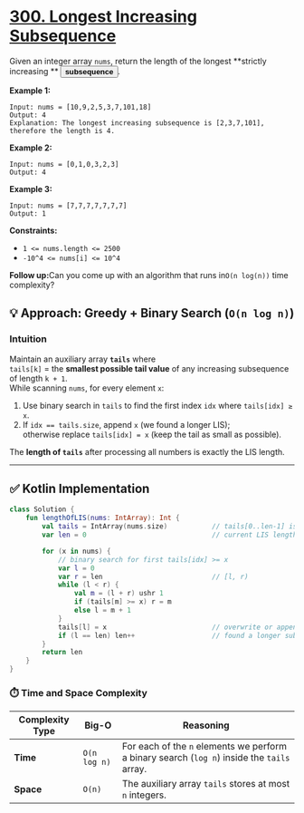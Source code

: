 # [300. Longest Increasing Subsequence](https://leetcode.com/problems/longest-increasing-subsequence/description/?envType=study-plan-v2&envId=top-interview-150)

Given an integer array <code>nums</code>, return the length of the longest **strictly increasing ** <button type="button" aria-haspopup="dialog" aria-expanded="false" aria-controls="radix-:rs:" data-state="closed" class="">**subsequence** </button>.

**Example 1:** 

```
Input: nums = [10,9,2,5,3,7,101,18]
Output: 4
Explanation: The longest increasing subsequence is [2,3,7,101], therefore the length is 4.
```

**Example 2:** 

```
Input: nums = [0,1,0,3,2,3]
Output: 4
```

**Example 3:** 

```
Input: nums = [7,7,7,7,7,7,7]
Output: 1
```

**Constraints:** 

- <code>1 <= nums.length <= 2500</code>
- <code>-10^4 <= nums[i] <= 10^4</code>

<b>Follow up:</b>Can you come up with an algorithm that runs in<code>O(n log(n))</code> time complexity?

## 💡 Approach: Greedy + Binary Search (`O(n log n)`)

### Intuition  
Maintain an auxiliary array **`tails`** where  
`tails[k]` = the **smallest possible tail value** of any increasing subsequence of length `k + 1`.  
While scanning `nums`, for every element `x`:

1. Use binary search in `tails` to find the first index `idx` where `tails[idx] ≥ x`.  
2. If `idx == tails.size`, append `x` (we found a longer LIS);  
   otherwise replace `tails[idx] = x` (keep the tail as small as possible).

The **length of `tails`** after processing all numbers is exactly the LIS length.

---

## ✅ Kotlin Implementation

```kotlin
class Solution {
    fun lengthOfLIS(nums: IntArray): Int {
        val tails = IntArray(nums.size)           // tails[0..len-1] is valid
        var len = 0                               // current LIS length

        for (x in nums) {
            // binary search for first tails[idx] >= x
            var l = 0
            var r = len                           // [l, r)
            while (l < r) {
                val m = (l + r) ushr 1
                if (tails[m] >= x) r = m
                else l = m + 1
            }
            tails[l] = x                          // overwrite or append
            if (l == len) len++                   // found a longer subsequence
        }
        return len
    }
}
```

### ⏱️ Time and Space Complexity

| Complexity Type | Big-O        | Reasoning |
|-----------------|--------------|-----------|
| **Time**        | `O(n log n)` | For each of the `n` elements we perform a binary search (`log n`) inside the `tails` array. |
| **Space**       | `O(n)`       | The auxiliary array `tails` stores at most `n` integers. |
